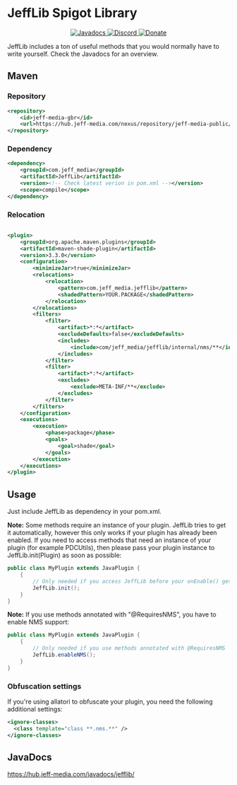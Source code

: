 # JeffLib Spigot Library

<!--- Buttons start -->
<p align="center">
  <a href="https://hub.jeff-media.com/javadocs/jefflib/">
    <img src="https://static.jeff-media.com/img/button_javadocs.png?3" alt="Javadocs">
  </a>
  <a href="https://discord.jeff-media.com/">
    <img src="https://static.jeff-media.com/img/button_discord.png?3" alt="Discord">
  </a>
  <a href="https://paypal.me/mfnalex">
    <img src="https://static.jeff-media.com/img/button_donate.png?3" alt="Donate">
  </a>
</p>
<!--- Buttons end -->

JeffLib includes a ton of useful methods that you would normally have to write yourself. Check the Javadocs for an
overview.

## Maven

### Repository

```xml
<repository>
    <id>jeff-media-gbr</id>
    <url>https://hub.jeff-media.com/nexus/repository/jeff-media-public/</url>
</repository>
```

### Dependency

```xml
<dependency>
    <groupId>com.jeff_media</groupId>
    <artifactId>JeffLib</artifactId>
    <version><!-- Check latest verion in pom.xml --></version>
    <scope>compile</scope>
</dependency>
```

### Relocation

```xml

<plugin>
    <groupId>org.apache.maven.plugins</groupId>
    <artifactId>maven-shade-plugin</artifactId>
    <version>3.3.0</version>
    <configuration>
        <minimizeJar>true</minimizeJar>
        <relocations>
            <relocation>
                <pattern>com.jeff_media.jefflib</pattern>
                <shadedPattern>YOUR.PACKAGE</shadedPattern>
            </relocation>
        </relocations>
        <filters>
            <filter>
                <artifact>*:*</artifact>
                <excludeDefaults>false</excludeDefaults>
                <includes>
                    <include>com/jeff_media/jefflib/internal/nms/**</include>
                </includes>
            </filter>
            <filter>
                <artifact>*:*</artifact>
                <excludes>
                    <exclude>META-INF/**</exclude>
                </excludes>
            </filter>
        </filters>
    </configuration>
    <executions>
        <execution>
            <phase>package</phase>
            <goals>
                <goal>shade</goal>
            </goals>
        </execution>
    </executions>
</plugin>
```

## Usage

Just include JeffLib as dependency in your pom.xml.

**Note:** Some methods require an instance of your plugin. JeffLib tries to get it automatically, however this only
works if your plugin has already been enabled. If you need to access methods that need an instance of your plugin (for
example PDCUtils), then please pass your plugin instance to JeffLib.init(Plugin) as soon as possible:

```java
public class MyPlugin extends JavaPlugin {
    {
        // Only needed if you access JeffLib before your onEnable() gets called
        JeffLib.init();
    }
}
```

**Note:** If you use methods annotated with "@RequiresNMS", you have to enable NMS support:

```java
public class MyPlugin extends JavaPlugin {
    {
        // Only needed if you use methods annotated with @RequiresNMS
        JeffLib.enableNMS();
    }
}
```

### Obfuscation settings

If you're using allatori to obfuscate your plugin, you need the following additional settings:

```xml
<ignore-classes>
  <class template="class **.nms.**" />
</ignore-classes>
```

## JavaDocs

https://hub.jeff-media.com/javadocs/jefflib/
